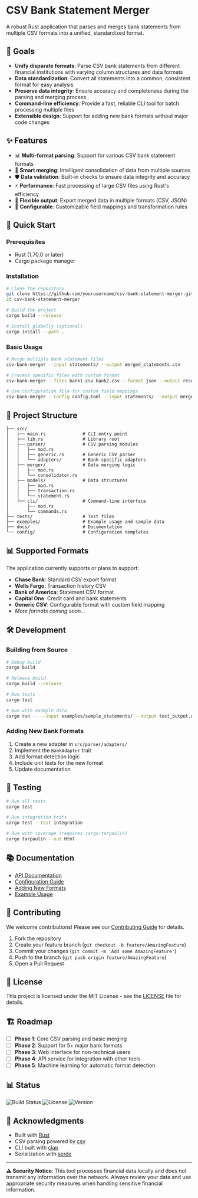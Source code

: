 # CSV Bank Statement Merger

A robust Rust application that parses and merges bank statements from multiple CSV formats into a unified, standardized format.

## 🎯 Goals

- **Unify disparate formats**: Parse CSV bank statements from different financial institutions with varying column structures and data formats
- **Data standardization**: Convert all statements into a common, consistent format for easy analysis
- **Preserve data integrity**: Ensure accuracy and completeness during the parsing and merging process
- **Command-line efficiency**: Provide a fast, reliable CLI tool for batch processing multiple files
- **Extensible design**: Support for adding new bank formats without major code changes

## ✨ Features

- 📊 **Multi-format parsing**: Support for various CSV bank statement formats
- 🔄 **Smart merging**: Intelligent consolidation of data from multiple sources
- 🛡️ **Data validation**: Built-in checks to ensure data integrity and accuracy
- ⚡ **Performance**: Fast processing of large CSV files using Rust's efficiency
- 🎨 **Flexible output**: Export merged data in multiple formats (CSV, JSON)
- 🔧 **Configurable**: Customizable field mappings and transformation rules

## 🚀 Quick Start

### Prerequisites

- Rust (1.70.0 or later)
- Cargo package manager

### Installation

```bash
# Clone the repository
git clone https://github.com/yourusername/csv-bank-statement-merger.git
cd csv-bank-statement-merger

# Build the project
cargo build --release

# Install globally (optional)
cargo install --path .
```

### Basic Usage

```bash
# Merge multiple bank statement files
csv-bank-merger --input statements/ --output merged_statements.csv

# Process specific files with custom format
csv-bank-merger --files bank1.csv bank2.csv --format json --output result.json

# Use configuration file for custom field mappings
csv-bank-merger --config config.toml --input statements/ --output merged.csv
```

## 📁 Project Structure

```
├── src/
│   ├── main.rs              # CLI entry point
│   ├── lib.rs               # Library root
│   ├── parser/              # CSV parsing modules
│   │   ├── mod.rs
│   │   ├── generic.rs       # Generic CSV parser
│   │   └── adapters/        # Bank-specific adapters
│   ├── merger/              # Data merging logic
│   │   ├── mod.rs
│   │   └── consolidator.rs
│   ├── models/              # Data structures
│   │   ├── mod.rs
│   │   ├── transaction.rs
│   │   └── statement.rs
│   └── cli/                 # Command-line interface
│       ├── mod.rs
│       └── commands.rs
├── tests/                   # Test files
├── examples/                # Example usage and sample data
├── docs/                    # Documentation
└── config/                  # Configuration templates
```

## 📊 Supported Formats

The application currently supports or plans to support:

- **Chase Bank**: Standard CSV export format
- **Wells Fargo**: Transaction history CSV
- **Bank of America**: Statement CSV format
- **Capital One**: Credit card and bank statements
- **Generic CSV**: Configurable format with custom field mapping
- *More formats coming soon...*

## 🛠️ Development

### Building from Source

```bash
# Debug build
cargo build

# Release build
cargo build --release

# Run tests
cargo test

# Run with example data
cargo run -- --input examples/sample_statements/ --output test_output.csv
```

### Adding New Bank Formats

1. Create a new adapter in `src/parser/adapters/`
2. Implement the `BankAdapter` trait
3. Add format detection logic
4. Include unit tests for the new format
5. Update documentation

## 🧪 Testing

```bash
# Run all tests
cargo test

# Run integration tests
cargo test --test integration

# Run with coverage (requires cargo-tarpaulin)
cargo tarpaulin --out Html
```

## 📚 Documentation

- [API Documentation](docs/api.md)
- [Configuration Guide](docs/configuration.md)
- [Adding New Formats](docs/extending.md)
- [Example Usage](examples/README.md)

## 🤝 Contributing

We welcome contributions! Please see our [Contributing Guide](CONTRIBUTING.md) for details.

1. Fork the repository
2. Create your feature branch (`git checkout -b feature/AmazingFeature`)
3. Commit your changes (`git commit -m 'Add some AmazingFeature'`)
4. Push to the branch (`git push origin feature/AmazingFeature`)
5. Open a Pull Request

## 📝 License

This project is licensed under the MIT License - see the [LICENSE](LICENSE) file for details.

## 🏗️ Roadmap

- [ ] **Phase 1**: Core CSV parsing and basic merging
- [ ] **Phase 2**: Support for 5+ major bank formats
- [ ] **Phase 3**: Web interface for non-technical users
- [ ] **Phase 4**: API service for integration with other tools
- [ ] **Phase 5**: Machine learning for automatic format detection

## 📊 Status

![Build Status](https://img.shields.io/github/workflow/status/yourusername/csv-bank-statement-merger/CI)
![License](https://img.shields.io/github/license/yourusername/csv-bank-statement-merger)
![Version](https://img.shields.io/crates/v/csv-bank-statement-merger)

## 🙏 Acknowledgments

- Built with [Rust](https://www.rust-lang.org/)
- CSV parsing powered by [csv](https://crates.io/crates/csv)
- CLI built with [clap](https://crates.io/crates/clap)
- Serialization with [serde](https://crates.io/crates/serde)

---

**⚠️ Security Notice**: This tool processes financial data locally and does not transmit any information over the network. Always review your data and use appropriate security measures when handling sensitive financial information.
